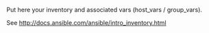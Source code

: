 Put here your inventory and associated vars (host_vars / group_vars).

See http://docs.ansible.com/ansible/intro_inventory.html
